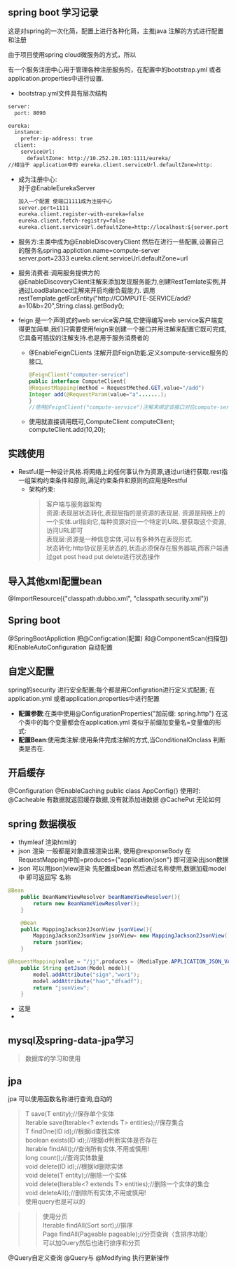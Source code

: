 ## spring boot 学习记录

这是对spring的一次化简，配置上进行各种化简，主推java 注解的方式进行配置和注册

由于项目使用spring cloud微服务的方式，所以

有一个服务注册中心用于管理各种注册服务的，在配置中的bootstrap.yml 或者application.properties中进行设置.

- bootstrap.yml文件具有层次结构
```xml
server:
  port: 8090

eureka:
  instance:
    prefer-ip-address: true
  client:
    serviceUrl:
      defaultZone: http://10.252.20.103:1111/eureka/
//相当于 application中的 eureka.client.serviceUrl.defaultZone=http:
```
- 成为注册中心:  
  对于@EnableEurekaServer
  ```xml
  加入一个配置 使端口1111成为注册中心
  server.port=1111
  eureka.client.register-with-eureka=false
  eureka.client.fetch-registry=false
  eureka.client.serviceUrl.defaultZone=http://localhost:${server.port}/eureka/
  ```
- 服务方:主类中成为@EnableDiscoveryClient 然后在进行一些配置,设置自己的服务名spring.appliction.name=compute-server  
server.port=2333 eureka.client.serviceUrl.defaultZone=url

- 服务消费者:调用服务提供方的  
  @EnableDiscoveryClient注解来添加发现服务能力,创建RestTemlate实例,并通过LoadBalanced注解来开启均衡负载能力. 调用restTemplate.getForEntity("http://COMPUTE-SERVICE/add?a=10&b=20",String.class).getBody();
- feign 是一个声明式的web service客户端,它使得编写web service客户端变得更加简单,我们只需要使用feign来创建一个接口并用注解来配置它既可完成,它具备可插拔的注解支持.也是用于服务消费者的
  - @EnableFeignCLients 注解开启Feign功能.定义sompute-service服务的接口,
    ``` java
    @FeignClient("computer-service")
    public interface ComputeClient{
	@RequestMapping(method = RequestMethod.GET,value="/add")
	Integer add(@RequestParam(value="a".......);
    }
	//使用@FeignClient("compute-service")注解来绑定该接口对应compute-service服务
    ```
  - 使用就直接调用既可,ComputeClient computeClient; computeClient.add(10,20);

## 实践使用
- Restful是一种设计风格.将网络上的任何事认作为资源,通过url进行获取.rest指一组架构约束条件和原则,满足约束条件和原则的应用是Restful
  - 架构约束:
    > 客户端与服务器架构  
    > 资源:表现层状态转化,表现层指的是资源的表现层. 资源是网络上的一个实体.url指向它,每种资源对应一个特定的URL.要获取这个资源,访问URL即可   
    > 表现层:资源是一种信息实体,可以有多种外在表现形式.  
    > 状态转化:http协议是无状态的,状态必须保存在服务器端,而客户端通过get post head put delete进行状态操作

## 导入其他xml配置bean
@ImportResource({"classpath:dubbo.xml", "classpath:security.xml"})







## Spring boot 
@SpringBootAppliction 把@Configcation(配置) 和@ComponentScan(扫描包)和EnableAutoConfiguration 自动配置

## 自定义配置
spring的security 进行安全配置;每个都是用Configration进行定义式配置;
在application.yml 或者application.properties中进行配置
  
- __配置参数__:在类中使用@ConfigurationProperties("加前缀: spring.http")
在这个类中的每个变量都会在application.yml 类似于前缀加变量名=变量值的形式:
- __配置Bean__:使用类注解:使用条件完成注解的方式,当ConditionalOnclass 判断类是否在.



## 开启缓存
@Configuration
@EnableCaching
public class AppConfig{}
使用时: @Cacheable 有数据就返回缓存数据,没有就添加进数据
@CachePut 无论如何


## spring 数据模板
- thymleaf 渲染html的
- json 渲染 一般都是对象直接渲染出来, 使用@responseBody  在RequestMapping中加=produces={"application/json"} 即可渲染出json数据
- json 可以用json]view渲染 先配置成bean 然后通过名称使用,数据加载model 中 即可返回写 名称  
```java
@Bean
    public BeanNameViewResolver beanNameViewResolver(){
        return new BeanNameViewResolver();
    }

    @Bean
    public MappingJackson2JsonView jsonView(){
        MappingJackson2JsonView jsonView= new MappingJackson2JsonView();
        return jsonView;
    }

@RequestMapping(value = "/jj",produces = {MediaType.APPLICATION_JSON_VALUE})
    public String getJson(Model model){
        model.addAttribute("sign","wori");
        model.addAttribute("hao","dfsadf");
        return "jsonView";
    }
```

- 这是
- 


## mysql及spring-data-jpa学习  
> 数据库的学习和使用
## jpa
jpa 可以使用函数名称进行查询,自动的
> T save(T entity);//保存单个实体  
Iterable<T> save(Iterable<? extends T> entities);//保存集合  
T findOne(ID id);//根据id查找实体  
boolean exists(ID id);//根据id判断实体是否存在  
Iterable<T> findAll();//查询所有实体,不用或慎用!  
long count();//查询实体数量  
void delete(ID id);//根据Id删除实体  
void delete(T entity);//删除一个实体  
void delete(Iterable<? extends T> entities);//删除一个实体的集合  
void deleteAll();//删除所有实体,不用或慎用!  
使用query也是可以的

>>使用分页  
> Iterable<T> findAll(Sort sort);//排序  
Page<T> findAll(Pageable pageable);//分页查询（含排序功能）  
可以加Query然后也进行排序和分页

@Query自定义查询
 @Query与 @Modifying 执行更新操作
